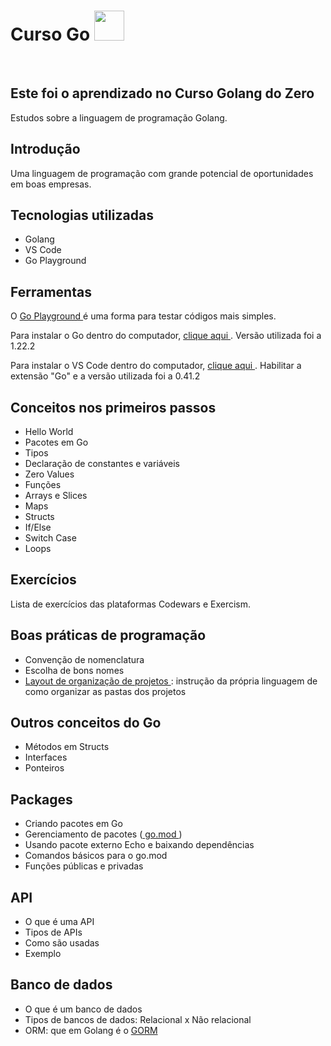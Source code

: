 <h1> Curso Go <img height="48" src="https://user-images.githubusercontent.com/25181517/192149581-88194d20-1a37-4be8-8801-5dc0017ffbbe.png"/> </h1>
<br>

<h2> Este foi o aprendizado no Curso Golang do Zero </h2>
<p> Estudos sobre a linguagem de programação Golang. </p>

<h2> Introdução </h2>
Uma linguagem de programação com grande potencial de oportunidades em boas empresas.

## Tecnologias utilizadas
* Golang
* VS Code
* Go Playground
  
## Ferramentas
O <a href="https://go.dev/play/" target="_blank" > Go Playground </a> é uma forma para testar códigos mais simples. 

Para instalar o Go dentro do computador, <a href="https://go.dev/doc/install" target="_blank" > clique aqui </a>. Versão utilizada foi a 1.22.2

Para instalar o VS Code dentro do computador, <a href="https://code.visualstudio.com/download" target="_blank"> clique aqui </a>. Habilitar a extensão "Go" e a versão utilizada foi a 0.41.2


## Conceitos nos primeiros passos
* Hello World
* Pacotes em Go
* Tipos
* Declaração de constantes e variáveis
* Zero Values
* Funções
* Arrays e Slices
* Maps
* Structs
* If/Else
* Switch Case
* Loops

## Exercícios
Lista de exercícios das plataformas Codewars e Exercism.

## Boas práticas de programação
* Convenção de nomenclatura
* Escolha de bons nomes
* <a href="https://go.dev/doc/modules/layout" target="_blank"> Layout de organização de projetos </a>: instrução da própria linguagem de como organizar as pastas dos projetos

## Outros conceitos do Go
* Métodos em Structs
* Interfaces
* Ponteiros

## Packages
* Criando pacotes em Go
* Gerenciamento de pacotes (<a href="https://go.dev/doc/modules/gomod-ref" target="_blank"> go.mod </a>)
* Usando pacote externo Echo e baixando dependências
* Comandos básicos para o go.mod
* Funções públicas e privadas
  
## API
* O que é uma API
* Tipos de APIs
* Como são usadas
* Exemplo
  
## Banco de dados
* O que é um banco de dados
* Tipos de bancos de dados: Relacional x Não relacional
* ORM: que em Golang é o <a href="https://gorm.io/docs/" target="_blank"> GORM </a>
  
